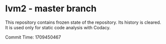 # lvm2 - master branch

This repository contains frozen state of the repository.
Its history is cleared. It is used only for static code
analysis with Codacy.

Commit Time: 1709450467
